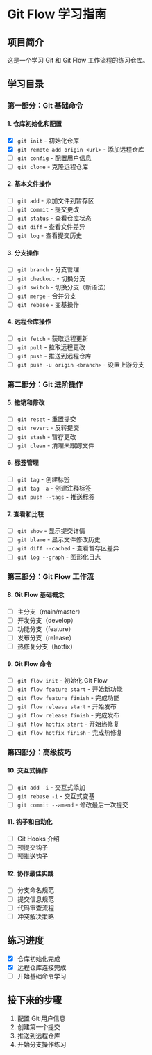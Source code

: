 # Git Flow 学习指南

## 项目简介
这是一个学习 Git 和 Git Flow 工作流程的练习仓库。

## 学习目录

### 第一部分：Git 基础命令
#### 1. 仓库初始化和配置
- [x] `git init` - 初始化仓库
- [x] `git remote add origin <url>` - 添加远程仓库
- [ ] `git config` - 配置用户信息
- [ ] `git clone` - 克隆远程仓库

#### 2. 基本文件操作
- [ ] `git add` - 添加文件到暂存区
- [ ] `git commit` - 提交更改
- [ ] `git status` - 查看仓库状态
- [ ] `git diff` - 查看文件差异
- [ ] `git log` - 查看提交历史

#### 3. 分支操作
- [ ] `git branch` - 分支管理
- [ ] `git checkout` - 切换分支
- [ ] `git switch` - 切换分支（新语法）
- [ ] `git merge` - 合并分支
- [ ] `git rebase` - 变基操作

#### 4. 远程仓库操作
- [ ] `git fetch` - 获取远程更新
- [ ] `git pull` - 拉取远程更改
- [ ] `git push` - 推送到远程仓库
- [ ] `git push -u origin <branch>` - 设置上游分支

### 第二部分：Git 进阶操作
#### 5. 撤销和修改
- [ ] `git reset` - 重置提交
- [ ] `git revert` - 反转提交
- [ ] `git stash` - 暂存更改
- [ ] `git clean` - 清理未跟踪文件

#### 6. 标签管理
- [ ] `git tag` - 创建标签
- [ ] `git tag -a` - 创建注释标签
- [ ] `git push --tags` - 推送标签

#### 7. 查看和比较
- [ ] `git show` - 显示提交详情
- [ ] `git blame` - 显示文件修改历史
- [ ] `git diff --cached` - 查看暂存区差异
- [ ] `git log --graph` - 图形化日志

### 第三部分：Git Flow 工作流
#### 8. Git Flow 基础概念
- [ ] 主分支（main/master）
- [ ] 开发分支（develop）
- [ ] 功能分支（feature）
- [ ] 发布分支（release）
- [ ] 热修复分支（hotfix）

#### 9. Git Flow 命令
- [ ] `git flow init` - 初始化 Git Flow
- [ ] `git flow feature start` - 开始新功能
- [ ] `git flow feature finish` - 完成功能
- [ ] `git flow release start` - 开始发布
- [ ] `git flow release finish` - 完成发布
- [ ] `git flow hotfix start` - 开始热修复
- [ ] `git flow hotfix finish` - 完成热修复

### 第四部分：高级技巧
#### 10. 交互式操作
- [ ] `git add -i` - 交互式添加
- [ ] `git rebase -i` - 交互式变基
- [ ] `git commit --amend` - 修改最后一次提交

#### 11. 钩子和自动化
- [ ] Git Hooks 介绍
- [ ] 预提交钩子
- [ ] 预推送钩子

#### 12. 协作最佳实践
- [ ] 分支命名规范
- [ ] 提交信息规范
- [ ] 代码审查流程
- [ ] 冲突解决策略

## 练习进度
- [x] 仓库初始化完成
- [x] 远程仓库连接完成
- [ ] 开始基础命令学习

## 接下来的步骤
1. 配置 Git 用户信息
2. 创建第一个提交
3. 推送到远程仓库
4. 开始分支操作练习
